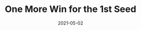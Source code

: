 ---
layout: layouts/post.njk
title: One More Win for the 1st Seed 
date: 2021-05-02
humanDate: May 11th, 2021
tags: [
    post,
    total,
    past_seasons
]
totalDonations: 440.00
doneeShort: "Cradles to Crayons"
donee: Cradles to Crayons Philadelphia
doneeLink: https://www.cradlestocrayons.org/philadelphia/
threadLink: https://www.reddit.com/r/sixers/comments/n9xtxm/50_minimum_donation_to_cradle_to_crayons/
desc: "$50 minimum donation to Cradle to Crayons Philadelphia, a non profit battling childhood poverty in honor of your Philadelphia 76ers clinching the #1 seed with a win tonight against the Pacers? RUN IT BACK!!"
---